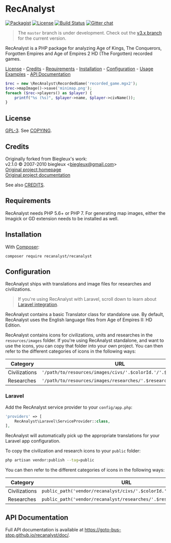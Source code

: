 # RecAnalyst

[![Packagist](https://img.shields.io/packagist/v/recanalyst/recanalyst.svg)](https://packagist.org/recanalyst/recanalyst)
[![License](https://img.shields.io/packagist/l/recanalyst/recanalyst.svg)](https://packagist.org/recanalyst/recanalyst)
[![Build Status](https://travis-ci.org/goto-bus-stop/recanalyst.svg?branch=master)](https://travis-ci.org/goto-bus-stop/recanalyst)
[![Gitter chat](https://badges.gitter.im/goto-bus-stop/recanalyst.svg)](https://gitter.im/goto-bus-stop/recanalyst)

> The `master` branch is under development. Check out the [v3.x branch][] for
> the current version.

RecAnalyst is a PHP package for analyzing Age of Kings, The Conquerors,
Forgotten Empires and Age of Empires 2 HD (The Forgotten) recorded games.

[License][] - [Credits][] - [Requirements][] - [Installation][] -
[Configuration][] - [Usage Examples][] - [API Documentation][]

```php
$rec = new \RecAnalyst\RecordedGame('recorded_game.mgx2');
$rec->mapImage()->save('minimap.png');
foreach ($rec->players() as $player) {
    printf("%s (%s)", $player->name, $player->civName());
}
```

## License

[GPL-3][]. See [COPYING][].

## Credits

Originally forked from Biegleux's work:  
v2.1.0 © 2007-2010 biegleux &lt;biegleux@gmail.com&gt;    
[Original project homepage][]  
[Original project documentation][]

See also [CREDITS][].

## Requirements

RecAnalyst needs PHP 5.6+ or PHP 7. For generating map images, either the
Imagick or GD extension needs to be installed as well.

## Installation

With [Composer][]:

```
composer require recanalyst/recanalyst
```

<!-- TODO
Without Composer:

 - Add a download link to something that includes RecAnalyst and dependencies
 - Add docs on using the included Composer-generated autoloader,
   probably `require '/path/to/recanalyst/autoload.php'`

-->

## Configuration

RecAnalyst ships with translations and image files for researches and
civilizations.

> If you're using RecAnalyst with Laravel, scroll down to learn about [Laravel
> integration][].

RecAnalyst contains a basic Translator class for standalone use. By default,
RecAnalyst uses the English language files from Age of Empires II: HD Edition.

RecAnalyst contains icons for civilizations, units and researches in the
`resources/images` folder. If you're using RecAnalyst standalone, and want to
use the icons, you can copy that folder into your own project. You can then
refer to the different categories of icons in the following ways:

| Category | URL |
|----------|-----|
| Civilizations | `'/path/to/resources/images/civs/'.$colorId.'/'.$civId.'.png'` |
| Researches | `'/path/to/resources/images/researches/'.$researchId.'.png'` |

### Laravel

Add the RecAnalyst service provider to your `config/app.php`:

```php
'providers' => [
    RecAnalyst\Laravel\ServiceProvider::class,
],
```

RecAnalyst will automatically pick up the appropriate translations for your
Laravel app configuration.

To copy the civilization and research icons to your `public` folder:

```bash
php artisan vendor:publish --tag=public
```

You can then refer to the different categories of icons in the following ways:

| Category | URL |
|----------|-----|
| Civilizations | `public_path('vendor/recanalyst/civs/'.$colorId.'/'.$civId.'.png')` |
| Researches | `public_path('vendor/recanalyst/researches/'.$researchId.'.png')` |

## API Documentation

Full API documentation is available at
https://goto-bus-stop.github.io/recanalyst/doc/.

[CREDITS]: ./CREDITS
[Composer]: https://getcomposer.org
[v3.x branch]: https://github.com/goto-bus-stop/recanalyst/tree/v3.x
[Original project homepage]: http://recanalyst.sourceforge.net/
[Original project documentation]: http://recanalyst.sourceforge.net/documentation/
[GPL-3]: https://www.tldrlegal.com/l/gpl-3.0
[COPYING]: ./COPYING

[License]: #license
[Credits]: #credits
[Requirements]: #requirements
[Installation]: #installation
[Configuration]: #configuration
[Laravel integration]: #laravel
[Usage Examples]: ./examples#readme
[API Documentation]: https://goto-bus-stop.github.io/recanalyst/doc/
